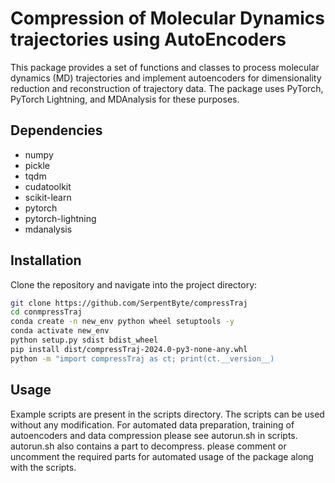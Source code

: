 # Compression of Molecular Dynamics trajectories using AutoEncoders

This package provides a set of functions and classes to process molecular dynamics (MD) trajectories and implement autoencoders for dimensionality reduction and reconstruction of trajectory data. The package uses PyTorch, PyTorch Lightning, and MDAnalysis for these purposes.

## Dependencies
- numpy
- pickle
- tqdm
- cudatoolkit
- scikit-learn
- pytorch
- pytorch-lightning
- mdanalysis

## Installation

Clone the repository and navigate into the project directory:

```bash
git clone https://github.com/SerpentByte/compressTraj
cd conmpressTraj
conda create -n new_env python wheel setuptools -y
conda activate new_env
python setup.py sdist bdist_wheel
pip install dist/compressTraj-2024.0-py3-none-any.whl
python -m "import compressTraj as ct; print(ct.__version__)
``````

## Usage
Example scripts are present in the scripts directory.
The scripts can be used without any modification. 
For automated data preparation, training of autoencoders
and data compression please see autorun.sh in scripts.
autorun.sh also contains a part to decompress. please comment or 
uncomment the required parts for automated usage of the package
along with the scripts.
